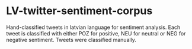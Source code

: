 # LV-twitter-sentiment-corpus
Hand-classified tweets in latvian language for sentiment analysis. Each tweet is classified with either POZ for positive, NEU for neutral or NEG for negative sentiment. Tweets were classified manually.

